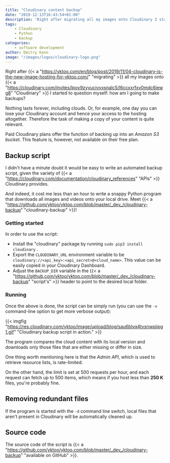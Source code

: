 ```yaml
---
title: "Cloudinary content backup"
date: "2019-12-13T16:43:54+01:00"
description: 'Right after migrating all my images onto Cloudinary I started to question myself: how am I going to make backups?'
tags:
    - Cloudinary
    - Python
    - backup
categories:
    - software development
author: Dmitry Kann
image: "/images/logos/cloudinary-logo.png"
---
```


Right after {{< a "https://yktoo.com/en/blog/post/2019/11/04-cloudinary-is-the-new-image-hosting-for-yktoo.com/" "migrating" >}} all my images onto {{< a "https://cloudinary.com/invites/lpov9zyyucivvxsnalc5/l6ccxxrfxv0mdc6iewg8" "Cloudinary" >}} I started to question myself: how am I going to make backups?

Nothing lasts forever, including clouds. Or, for example, one day you can lose your Cloudinary account and hence your access to the hosting altogether. Therefore the task of making a copy of your content is quite relevant.

<!--more-->

Paid Cloudinary plans offer the function of backing up into an *Amazon S3 bucket*. This feature is, however, not available on their free plan.

## Backup script

I didn't have a minute doubt it would be easy to write an automated backup script, given the variety of {{< a "https://cloudinary.com/documentation/cloudinary_references" "APIs" >}} Cloudinary provides.

And indeed, it cost me less than an hour to write a snappy Python program that downloads all images and videos onto your local drive. Meet {{< a "https://github.com/yktoo/yktoo.com/blob/master/_dev_/cloudinary-backup" "cloudinary-backup" >}}!

### Getting started

In order to use the script:

* Install the "cloudinary" package by running `sudo pip3 install cloudinary` .
* Export the `CLOUDINARY_URL` environment variable to be `cloudinary://<api_key>:<api_secret>@<cloud_name>`. This value can be easily copied in your Cloudinary Dashboard.
* Adjust the `BACKUP_DIR` variable in the {{< a "https://github.com/yktoo/yktoo.com/blob/master/_dev_/cloudinary-backup" "script's" >}} header to point to the desired local folder.

### Running

Once the above is done, the script can be simply run (you can use the `-v` command-line option to get more verbose output):

{{< imgfig "https://res.cloudinary.com/yktoo/image/upload/blog/sau6blvq4tvsnwpjjpg1.gif" "Cloudinary backup script in action." >}}

The program compares the cloud content with its local version and downloads only those files that are either missing or differ in size.

One thing worth mentioning here is that the *Admin API*, which is used to retrieve resource lists, is rate-limited.

On the other hand, the limit is set at 500 requests per hour, and each request can fetch up to 500 items, which means if you host less than **250 K** files, you're probably fine.

## Removing redundant files

If the program is started with the `-d` command line switch, local files that aren't present in Cloudinary will be automatically cleaned up.

## Source code

The source code of the script is {{< a "https://github.com/yktoo/yktoo.com/blob/master/_dev_/cloudinary-backup" "available on GitHub" >}}.
